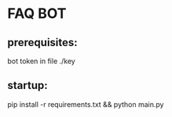 # FAQ BOT
## prerequisites:
bot token in file ./key

## startup:
pip install -r requirements.txt && python main.py